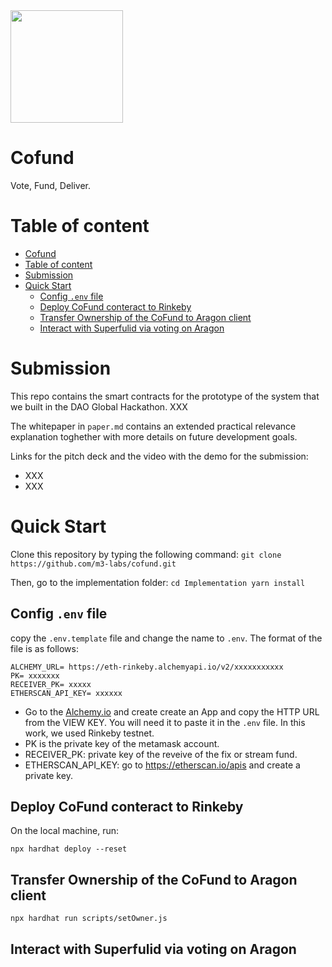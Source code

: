 <img src="https://user-images.githubusercontent.com/7682268/144949810-313d0ccf-6355-4a8c-9590-05c4e6deb35c.png" width="180" height="180">

# Cofund

Vote, Fund, Deliver.

# Table of content

- [Cofund](#cofund)
- [Table of content](#table-of-content)
- [Submission](#submission)
- [Quick Start](#quick-start)
  - [Config `.env` file](#config-env-file)
  - [Deploy CoFund conteract to Rinkeby](#deploy-cofund-conteract-to-rinkeby)
  - [Transfer Ownership of the CoFund to Aragon client](#transfer-ownership-of-the-cofund-to-aragon-client)
  - [Interact with Superfulid via voting on Aragon](#interact-with-superfulid-via-voting-on-aragon)

# Submission

This repo contains the smart contracts for the prototype of the system that we built in the DAO Global Hackathon. XXX

The whitepaper in `paper.md` contains an extended practical relevance explanation toghether with more details on future development goals.

Links for the pitch deck and the video with the demo for the submission:
- XXX
- XXX


# Quick Start

Clone this repository by typing the following command:
`git clone https://github.com/m3-labs/cofund.git`

Then,  go to the implementation folder:
`
cd Implementation
yarn install
`
 
## Config `.env` file
copy the `.env.template` file and change the name to `.env`. The format of the file is as follows:

```
ALCHEMY_URL= https://eth-rinkeby.alchemyapi.io/v2/xxxxxxxxxxx
PK= xxxxxxx
RECEIVER_PK= xxxxx
ETHERSCAN_API_KEY= xxxxxx
```

- Go to the [Alchemy.io](https://dashboard.alchemyapi.io/) and create create an App and copy the HTTP URL from the VIEW KEY. You will need it to paste it in the `.env` file. In this work, we used Rinkeby testnet.
- PK is the private key of the metamask account.
- RECEIVER_PK: private key of the reveive of the fix or stream fund.
- ETHERSCAN_API_KEY: go to https://etherscan.io/apis and create a private key.


## Deploy CoFund conteract to Rinkeby
On the local machine, run:

```
npx hardhat deploy --reset
```

## Transfer Ownership of the CoFund to Aragon client

```
npx hardhat run scripts/setOwner.js
```

## Interact with Superfulid via voting on Aragon


